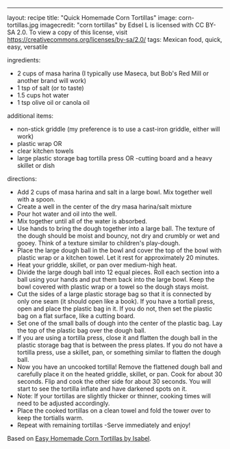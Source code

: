 ---

layout: recipe
title:  "Quick Homemade Corn Tortillas"
image: corn-tortillas.jpg
imagecredit: "corn tortillas" by Edsel L is licensed with CC BY-SA 2.0. To view a copy of this license, visit https://creativecommons.org/licenses/by-sa/2.0/
tags: Mexican food, quick, easy, versatile

ingredients:
- 2 cups of masa harina (I typically use Maseca, but Bob's Red Mill or another brand will work)
- 1 tsp of salt (or to taste)
- 1.5 cups hot water
- 1 tsp olive oil or canola oil

additional items:
- non-stick griddle (my preference is to use a cast-iron griddle, either will work)
- plastic wrap OR
- clear kitchen towels
- large plastic storage bag
tortilla press OR
-cutting board and a heavy skillet or dish

directions:
- Add 2 cups of masa harina and salt in a large bowl. Mix together well with a spoon.
- Create a well in the center of the dry masa harina/salt mixture
- Pour hot water and oil into the well.
- Mix together until all of the water is absorbed.
- Use hands to bring the dough together into a large ball. The texture of the dough should be moist and bouncy, not dry and crumbly or wet and gooey. Think of a texture similar to children's play-dough.
- Place the large dough ball in the bowl and cover the top of the bowl with plastic wrap or a kitchen towel. Let it rest for approximately 20 minutes.
- Heat your griddle, skillet, or pan over medium-high heat.
- Divide the large dough ball into 12 equal pieces. Roll each section into a ball using your hands and put them back into the large bowl. Keep the bowl covered with plastic wrap or a towel so the dough stays moist.
- Cut the sides of a large plastic storage bag so that it is connected by only one seam (it should open like a book). If you have a tortiall press, open and place the plastic bag in it. If you do not, then set the plastic bag on a flat surface, like a cutting board.
- Set one of the small balls of dough into the center of the plastic bag. Lay the top of the plastic bag over the dough ball.
- If you are using a tortilla press, close it and flatten the dough ball in the plastic storage bag that is between the press plates. If you do not have a tortilla press, use a skillet, pan, or something similar to flatten the dough ball.
- Now you have an uncooked tortilla! Remove the flattened dough ball and carefully place it on the heated griddle, skillet, or pan. Cook for about 30 seconds. Flip and cook the other side for about 30 seconds. You will start to see the tortilla inflate and have darkened spots on it. 
- Note: If your tortillas are slightly thicker or thinner, cooking times will need to be adjusted accordingly.
- Place the cooked tortillas on a clean towel and fold the tower over to keep the tortialls warm.
- Repeat with remaining tortillas
-Serve immediately and enjoy!


Based on [Easy Homemade Corn Tortillas by Isabel](https://www.isabeleats.com/3-ingredient-authentic-mexican-corn-tortillas/).